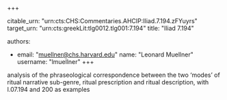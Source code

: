 +++


citable_urn: "urn:cts:CHS:Commentaries.AHCIP:Iliad.7.194.zFYuyrs"
target_urn: "urn:cts:greekLit:tlg0012.tlg001:7.194"
title: "Iliad 7.194"

authors:
- email: "muellner@chs.harvard.edu"
  name: "Leonard Muellner"
  username: "lmuellner"
+++

<p>analysis of the phraseological correspondence between the two ‘modes’ of ritual narrative sub-genre, ritual prescription and ritual description, with I.07.194 and 200 as examples</p>